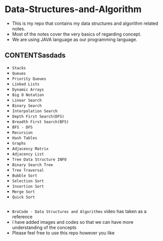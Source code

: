 # Data-Structures-and-Algorithm
- This is my repo that contains my data structures and algorithm related notes.
- Most of the notes cover the very basics of regarding concept.
- We are using JAVA language as our programming language.
## CONTENTSasdads
- `Stacks`
- `Queues`
- `Priority Queues`
- `Linked Lists`
- `Dynamic Arrays`
- `Big O Notation`
- `Linear Search`
- `Binary Search`
- `Interpolation Search`
- `Depth First Search(DFS)`
- `Breadth First Search(BFS)`
- `BFS - DFS`
- `Recursion`
- `Hash Tables`
- `Graphs`
- `Adjacency Matrix`
- `Adjacency List`
- `Tree Data Structure INFO`
- `Binary Search Tree`
- `Tree Traversal`
- `Bubble Sort`
- `Selection Sort`
- `Insertion Sort`
- `Merge Sort`
- `Quick Sort`
##
- `BroCode - Data Structures and Algorithms` video has taken as a reference
- I have added images and codes so that we can have more understanding of the concepts
- Please feel free to use this repo however you like
